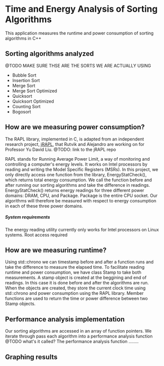 # Time and Energy Analysis of Sorting Algorithms

This application measures the runtime and power consumption of sorting algorithms in C++

## Sorting algorithms analyzed
@TODO MAKE SURE THSE ARE THE SORTS WE ARE ACTUALLY USING
+ Bubble Sort
+ Insertion Sort
+ Merge Sort
+ Merge Sort Optimized
+ Quicksort
+ Quicksort Optimized
+ Counting Sort
+ Bogosort

## How are we measuring power consumption?
The RAPL library, implemented in C, is adapted from an independent research project, [jRAPL](https://github.com/aservet1/jRAPL), that Rutvik and Alejandro are working on for Professor Yu David Liu. @TODO: link to the jRAPL repo

RAPL stands for Running Average Power Limit, a way of monitoring and controlling a computer's energy levels. It works on Intel processors by reading and writing the Model Specific Registers (MSRs). In this project, we only directly access one function from the library, EnergyStatCheck(), which returns total energy consumption. We call the function before and after running our sorting algorithms and take the difference in readings.
EnergyStatCheck() returns energy readings for three different power domains: DRAM, CPU, and Package. Package is the entire CPU socket. Our algorithms will therefore be measured with respect to energy consumption in each of these three power domains.
   ##### System requirements
   The energy reading utility currently only works for Intel processors on Linux systems. Root access required

## How are we measuring runtime?
Using std::chrono we can timestamp before and after a function runs and take the difference to measure the elapsed time.
To facilitate reading runtime and power consumption, we have class Stamp to take both measurements. A stamp object is created at the beggining and end of readings. In this case it is done before and after the algorithms are run. When the objects are created, they store the current clock time using std::chrono and power consumption using the RAPL library. Member functions are used to return the time or power difference between two Stamp objects.

## Performance analysis implementation
Our sorting algorithms are accessed in an array of function pointers. We iterate through pass each algorithm into a performance analysis function @TODO what's it called?
The performance analysis function ........

## Graphing results
